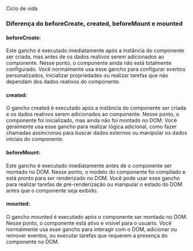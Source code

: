 
Ciclo de vida
### Diferença do beforeCreate, created, beforeMount e mounted

#### beforeCreate: 
Este gancho é executado imediatamente após a instância do componente ser criada, mas antes de os dados reativos serem adicionados ao componente. Nesse ponto, o componente ainda não está totalmente configurado. Você normalmente usa esse gancho para configurar eventos personalizados, inicializar propriedades ou realizar tarefas que não dependam dos dados reativos do componente.

#### created: 
O gancho created é executado após a instância do componente ser criada e os dados reativos serem adicionados ao componente. Nesse ponto, o componente foi inicializado, mas ainda não foi montado no DOM. Você geralmente usa esse gancho para realizar lógica adicional, como fazer chamadas assíncronas para buscar dados externos ou manipular os dados iniciais do componente.

#### beforeMount: 
Este gancho é executado imediatamente antes de o componente ser montado no DOM. Nesse ponto, o modelo do componente foi compilado e está pronto para ser renderizado no DOM. Você pode usar esse gancho para realizar tarefas de pré-renderização ou manipular o estado do DOM antes que o componente seja exibido.

#### mounted: 
O gancho mounted é executado após o componente ser montado no DOM. Nesse ponto, o componente está ativo e visível para o usuário. Você normalmente usa esse gancho para interagir com o DOM, adicionar ou remover eventos, ou executar tarefas que requerem a presença do componente no DOM.